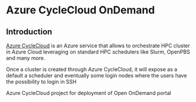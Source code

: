 # Azure CycleCloud OnDemand

## Introduction
[Azure CycleCloud](https://learn.microsoft.com/en-us/azure/cyclecloud/overview?view=cyclecloud-8) is an Azure service that allows to orchestrate HPC cluster in Azure Cloud leveraging on standard HPC schedulers like Slurm, OpenPBS and many more.

Once a cluster is created through Azure CycleCloud, it will expose as a default a scheduler and eventually some login nodes where the users have the possibility to login in SSH 


Azure CycleCloud project for deployment of Open OnDemand portal

